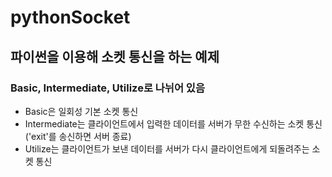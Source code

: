 # pythonSocket

## 파이썬을 이용해 소켓 통신을 하는 예제  
### Basic, Intermediate, Utilize로 나뉘어 있음  
 - Basic은 일회성 기본 소켓 통신  
 - Intermediate는 클라이언트에서 입력한 데이터를 서버가 무한 수신하는 소켓 통신('exit'를 송신하면 서버 종료)  
 - Utilize는 클라이언트가 보낸 데이터를 서버가 다시 클라이언트에게 되돌려주는 소켓 통신   
